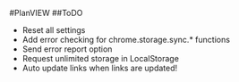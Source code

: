 #PlanVIEW
##ToDO
- Reset all settings
- Add error checking for chrome.storage.sync.* functions
- Send error report option
- Request unlimited storage in LocalStorage
- Auto update links when links are updated!